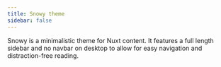 ```yaml
---
title: Snowy theme
sidebar: false
---
```


Snowy is a minimalistic theme for Nuxt content. It features a full length sidebar and no navbar on desktop to allow for easy navigation and distraction-free reading.
